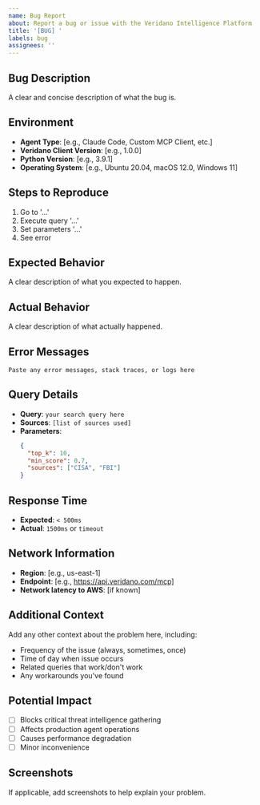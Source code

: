```yaml
---
name: Bug Report
about: Report a bug or issue with the Veridano Intelligence Platform
title: '[BUG] '
labels: bug
assignees: ''
---
```


## Bug Description
A clear and concise description of what the bug is.

## Environment
- **Agent Type**: [e.g., Claude Code, Custom MCP Client, etc.]
- **Veridano Client Version**: [e.g., 1.0.0]
- **Python Version**: [e.g., 3.9.1]
- **Operating System**: [e.g., Ubuntu 20.04, macOS 12.0, Windows 11]

## Steps to Reproduce
1. Go to '...'
2. Execute query '...'
3. Set parameters '...'
4. See error

## Expected Behavior
A clear description of what you expected to happen.

## Actual Behavior
A clear description of what actually happened.

## Error Messages
```
Paste any error messages, stack traces, or logs here
```

## Query Details
- **Query**: `your search query here`
- **Sources**: `[list of sources used]`
- **Parameters**: 
  ```json
  {
    "top_k": 10,
    "min_score": 0.7,
    "sources": ["CISA", "FBI"]
  }
  ```

## Response Time
- **Expected**: `< 500ms`
- **Actual**: `1500ms` or `timeout`

## Network Information
- **Region**: [e.g., us-east-1]
- **Endpoint**: [e.g., https://api.veridano.com/mcp]
- **Network latency to AWS**: [if known]

## Additional Context
Add any other context about the problem here, including:
- Frequency of the issue (always, sometimes, once)
- Time of day when issue occurs
- Related queries that work/don't work
- Any workarounds you've found

## Potential Impact
- [ ] Blocks critical threat intelligence gathering
- [ ] Affects production agent operations  
- [ ] Causes performance degradation
- [ ] Minor inconvenience

## Screenshots
If applicable, add screenshots to help explain your problem.